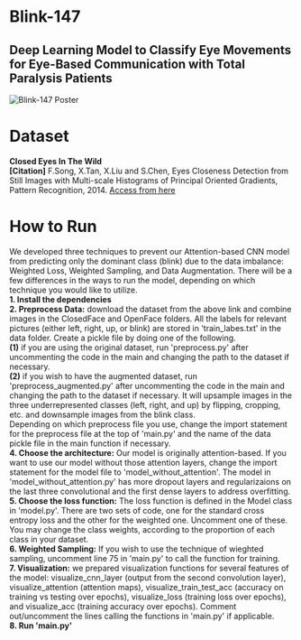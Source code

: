 # Blink-147
## Deep Learning Model to Classify Eye Movements for Eye-Based Communication with Total Paralysis Patients
![Blink-147 Poster](https://github.com/kana820/Blink-147/assets/107338457/baddc37e-93e9-45bd-b081-62e0b42ced5f)

# Dataset
__Closed Eyes In The Wild__    
__\[Citation]__ F.Song, X.Tan, X.Liu and S.Chen, Eyes Closeness Detection from Still Images with Multi-scale Histograms of Principal Oriented Gradients, Pattern Recognition, 2014.
[Access from here](http://parnec.nuaa.edu.cn/_upload/tpl/02/db/731/template731/pages/xtan/ClosedEyeDatabases.html)

# How to Run
We developed three techniques to prevent our Attention-based CNN model from predicting only the dominant class (blink) due to the data imbalance: Weighted Loss, Weighted Sampling, and Data Augmentation. There will be a few differences in the ways to run the model, depending on which technique you would like to utilize.  
__1. Install the dependencies__    
__2. Preprocess Data:__ download the dataset from the above link and combine images in the ClosedFace and OpenFace folders. All the labels for relevant pictures (either left, right, up, or blink) are stored in 'train_labes.txt' in the data folder. Create a pickle file by doing one of the following.    
   __(1)__ if you are using the original dataset, run 'preprocess.py' after uncommenting the code in the main and changing the path to the dataset if necessary.     
   __(2)__ if you wish to have the augmented dataset, run 'preprocess_augmented.py' after uncommenting the code in the main and changing the path to the dataset if necessary. It will upsample images in the three underrepresented classes (left, right, and up) by flipping, cropping, etc. and downsample images from the blink class.     
   Depending on which preprocess file you use, change the import statement for the preprocess file at the top of 'main.py' and the name of the data pickle file in the main function if necessary.    
__4. Choose the architecture:__ Our model is originally attention-based. If you want to use our model without those attention layers, change the import statement for the model file to 'model_without_attention'. The model in 'model_without_attention.py' has more dropout layers and regularizaions on the last three convolutional and the first dense layers to address overfitting.    
__5. Choose the loss function:__ The loss function is defined in the Model class in 'model.py'. There are two sets of code, one for the standard cross entropy loss and the other for the weighted one. Uncomment one of these. You may change the class weights, according to the proportion of each class in your dataset.     
__6. Weighted Sampling:__ If you wish to use the technique of wieghted sampling, uncomment line 75 in 'main.py' to call the function for training.      
__7. Visualization:__ we prepared visualization functions for several features of the model: visualize_cnn_layer (output from the second convolution layer), visualize_attention (attention maps), visualize_train_test_acc (accuracy on training vs testing over epochs), visualize_loss (training loss over epochs), and visualize_acc (training accuracy over epochs). Comment out/uncomment the lines calling the functions in 'main.py' if applicable.    
__8. Run 'main.py'__
